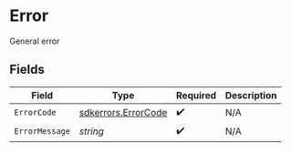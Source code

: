 # Error

General error


## Fields

| Field                                                      | Type                                                       | Required                                                   | Description                                                |
| ---------------------------------------------------------- | ---------------------------------------------------------- | ---------------------------------------------------------- | ---------------------------------------------------------- |
| `ErrorCode`                                                | [sdkerrors.ErrorCode](../../models/sdkerrors/errorcode.md) | :heavy_check_mark:                                         | N/A                                                        |
| `ErrorMessage`                                             | *string*                                                   | :heavy_check_mark:                                         | N/A                                                        |